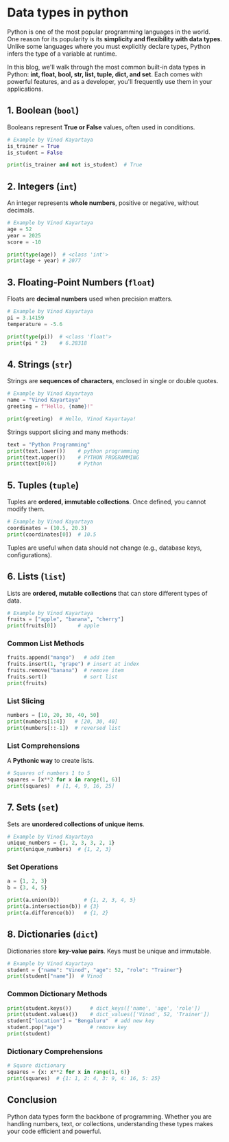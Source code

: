 # Data types in python

Python is one of the most popular programming languages in the world. One reason for its popularity is its **simplicity and flexibility with data types**. Unlike some languages where you must explicitly declare types, Python infers the type of a variable at runtime.

In this blog, we'll walk through the most common built-in data types in Python: **int, float, bool, str, list, tuple, dict, and set**. Each comes with powerful features, and as a developer, you'll frequently use them in your applications.

## 1. Boolean (`bool`)

Booleans represent **True or False** values, often used in conditions.

```python
# Example by Vinod Kayartaya
is_trainer = True
is_student = False

print(is_trainer and not is_student)  # True
```

## 2. Integers (`int`)

An integer represents **whole numbers**, positive or negative, without decimals.

```python
# Example by Vinod Kayartaya
age = 52
year = 2025
score = -10

print(type(age))  # <class 'int'>
print(age + year) # 2077
```

## 3. Floating-Point Numbers (`float`)

Floats are **decimal numbers** used when precision matters.

```python
# Example by Vinod Kayartaya
pi = 3.14159
temperature = -5.6

print(type(pi))  # <class 'float'>
print(pi * 2)    # 6.28318
```

## 4. Strings (`str`)

Strings are **sequences of characters**, enclosed in single or double quotes.

```python
# Example by Vinod Kayartaya
name = "Vinod Kayartaya"
greeting = f"Hello, {name}!"

print(greeting)  # Hello, Vinod Kayartaya!
```

Strings support slicing and many methods:

```python
text = "Python Programming"
print(text.lower())    # python programming
print(text.upper())    # PYTHON PROGRAMMING
print(text[0:6])       # Python
```

## 5. Tuples (`tuple`)

Tuples are **ordered, immutable collections**. Once defined, you cannot modify them.

```python
# Example by Vinod Kayartaya
coordinates = (10.5, 20.3)
print(coordinates[0])  # 10.5
```

Tuples are useful when data should not change (e.g., database keys, configurations).

## 6. Lists (`list`)

Lists are **ordered, mutable collections** that can store different types of data.

```python
# Example by Vinod Kayartaya
fruits = ["apple", "banana", "cherry"]
print(fruits[0])       # apple
```

### Common List Methods

```python
fruits.append("mango")   # add item
fruits.insert(1, "grape") # insert at index
fruits.remove("banana")  # remove item
fruits.sort()            # sort list
print(fruits)
```

### List Slicing

```python
numbers = [10, 20, 30, 40, 50]
print(numbers[1:4])   # [20, 30, 40]
print(numbers[::-1])  # reversed list
```

### List Comprehensions

A **Pythonic way** to create lists.

```python
# Squares of numbers 1 to 5
squares = [x**2 for x in range(1, 6)]
print(squares)  # [1, 4, 9, 16, 25]
```

## 7. Sets (`set`)

Sets are **unordered collections of unique items**.

```python
# Example by Vinod Kayartaya
unique_numbers = {1, 2, 3, 3, 2, 1}
print(unique_numbers)  # {1, 2, 3}
```

### Set Operations

```python
a = {1, 2, 3}
b = {3, 4, 5}

print(a.union(b))        # {1, 2, 3, 4, 5}
print(a.intersection(b)) # {3}
print(a.difference(b))   # {1, 2}
```

## 8. Dictionaries (`dict`)

Dictionaries store **key-value pairs**. Keys must be unique and immutable.

```python
# Example by Vinod Kayartaya
student = {"name": "Vinod", "age": 52, "role": "Trainer"}
print(student["name"])  # Vinod
```

### Common Dictionary Methods

```python
print(student.keys())      # dict_keys(['name', 'age', 'role'])
print(student.values())    # dict_values(['Vinod', 52, 'Trainer'])
student["location"] = "Bengaluru"  # add new key
student.pop("age")         # remove key
print(student)
```

### Dictionary Comprehensions

```python
# Square dictionary
squares = {x: x**2 for x in range(1, 6)}
print(squares)  # {1: 1, 2: 4, 3: 9, 4: 16, 5: 25}
```

## Conclusion

Python data types form the backbone of programming. Whether you are handling numbers, text, or collections, understanding these types makes your code efficient and powerful.
